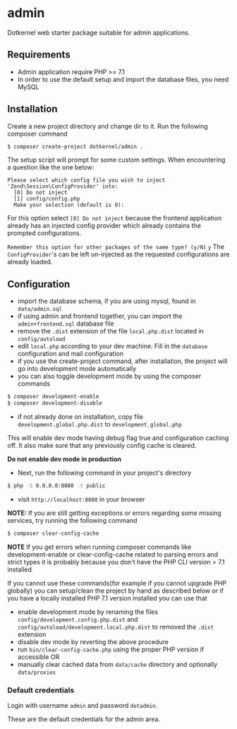# admin

Dotkernel web starter package suitable for admin applications.

## Requirements
* Admin application require PHP >= 7.1
* In order to use the default setup and import the database files, you need MySQL

## Installation

Create a new project directory and change dir to it. Run the following composer command
```bash
$ composer create-project dotkernel/admin .
```

The setup script will prompt for some custom settings. When encountering a question like the one below:

```shell
Please select which config file you wish to inject 'Zend\Session\ConfigProvider' into:
  [0] Do not inject
  [1] config/config.php
  Make your selection (default is 0):
```

For this option select `[0] Do not inject` because the frontend application  already has an injected config provider which already contains the prompted configurations.

`Remember this option for other packages of the same type? (y/N)`
`y`
The `ConfigProvider`'s can be left un-injected as the requested configurations are already loaded.

## Configuration

* import the database schema, if you are using mysql, found in `data/admin.sql`
* if using admin and frontend together, you can import the `admin+frontend.sql` database file
* remove the `.dist` extension of the file `local.php.dist` located in `config/autoload`
* edit `local.php` according to your dev machine. Fill in the `database` configuration and mail configuration
* if you use the create-project command, after installation, the project will go into development mode automatically
* you can also toggle development mode by using the composer commands
```bash
$ composer development-enable
$ composer development-disable
```

* if not already done on installation, copy file `development.global.php.dist` to `development.global.php`

This will enable dev mode having debug flag true and configuration caching off. It also make sure that any previously config cache is cleared.

**Do not enable dev mode in production**

* Next, run the following command in your project's directory
```bash
$ php -S 0.0.0.0:8080 -t public
```
* visit `http://localhost:8080` in your browser

**NOTE:**
If you are still getting exceptions or errors regarding some missing services, try running the following command
```bash
$ composer clear-config-cache
```

**NOTE**
If you get errors when running composer commands like development-enable or clear-config-cache related to parsing errors and strict types
it is probably because you don't have the PHP CLI version > 7.1 installed

If you cannot use these commands(for example if you cannot upgrade PHP globally) you can setup/clean the project by hand as described below or if you have a locally installed PHP 7.1 version installed you can use that
* enable development mode by renaming the files `config/development.config.php.dist` and `config/autoload/development.local.php.dist` to removed the `.dist` extension
* disable dev mode by reverting the above procedure
* run `bin/clear-config-cache.php` using the proper PHP version if accessible OR
* manually clear cached data from `data/cache` directory and optionally `data/proxies`

### Default credentials

Login with username `admin` and password `dotadmin`.

These are the default credentials for the admin area.
